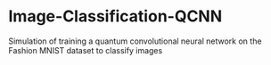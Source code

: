 # Image-Classification-QCNN
Simulation of training a quantum convolutional neural network on the Fashion MNIST dataset to classify images

